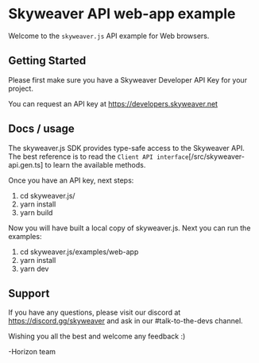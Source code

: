 Skyweaver API web-app example
=============================

Welcome to the `skyweaver.js` API example for Web browsers.


## Getting Started

Please first make sure you have a Skyweaver Developer API Key for your project.

You can request an API key at https://developers.skyweaver.net


## Docs / usage

The skyweaver.js SDK provides type-safe access to the Skyweaver API. The best
reference is to read the `Client API interface`[/src/skyweaver-api.gen.ts] to
learn the available methods.

Once you have an API key, next steps:

1. cd skyweaver.js/
2. yarn install
3. yarn build

Now you will have built a local copy of skyweaver.js. Next you can run the examples:

1. cd skyweaver.js/examples/web-app
2. yarn install
3. yarn dev


## Support

If you have any questions, please visit our discord at https://discord.gg/skyweaver
and ask in our #talk-to-the-devs channel.

Wishing you all the best and welcome any feedback :)

-Horizon team
